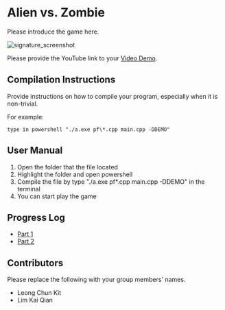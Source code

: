 # Alien vs. Zombie

Please introduce the game here.

![signature_screenshot](https://user-images.githubusercontent.com/107945335/215693179-3c3ebc44-8170-46c3-9ade-95d5144e4fa3.png)


Please provide the YouTube link to your [Video Demo](https://youtu.be/Xs_-3fB89Vs).

## Compilation Instructions

Provide instructions on how to compile your program, especially when it is non-trivial.

For example:

```
type in powershell "./a.exe pf\*.cpp main.cpp -DDEMO"
```

## User Manual

1) Open the folder that the file located
2) Highlight the folder and open powershell
3) Compile the file by type "./a.exe pf\*.cpp main.cpp -DDEMO" in the terminal
4) You can start play the game

## Progress Log

- [Part 1](PART1.md)
- [Part 2](PART2.md)

## Contributors

Please replace the following with your group members' names. 

- Leong Chun Kit
- Lim Kai Qian



